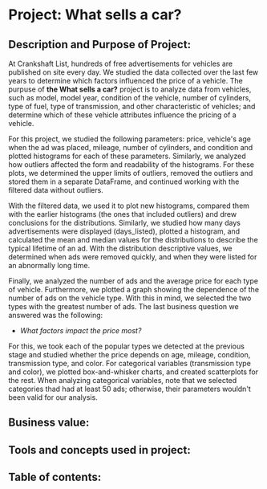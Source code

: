 # Project: **What sells a car?**

## Description and Purpose of Project:

At Crankshaft List, hundreds of free advertisements for vehicles are published on site every day. We studied the data collected over the last few years to determine which factors influenced the price of a vehicle. The purpuse of **the What sells a car?** project is to analyze data from vehicles, such as model, model year, condition of the vehicle, number of cylinders, type of fuel, type of transmission, and other characteristic of vehicles; and determine which of these vehicle attributes influence the pricing of a vehicle.

For this project, we studied the following parameters: price, vehicle's age when the ad was placed, mileage, number of cylinders, and condition and plotted histograms for each of these parameters. Similarly, we analyzed how outliers affected the form and readability of the histograms. For these plots, we determined the upper limits of outliers, removed the outliers and stored them in a separate DataFrame, and continued working with the filtered data without outliers.

With the filtered data, we used it to plot new histograms, compared them with the earlier histograms (the ones that included outliers) and drew conclusions for the distributions. Similarly, we studied how many days advertisements were displayed (days_listed), plotted a histogram, and calculated the mean and median values for the distributions to describe the typical lifetime of an ad. With the distribution descriptive values, we determined when ads were removed quickly, and when they were listed for an abnormally long time.

Finally, we analyzed the number of ads and the average price for each type of vehicle. Furthermore, we plotted a graph showing the dependence of the number of ads on the vehicle type. With this in mind, we selected the two types with the greatest number of ads. The last business question we answered was the following:
- *What factors impact the price most?*

For this, we took each of the popular types we detected at the previous stage and studied whether the price depends on age, mileage, condition, transmission type, and color. For categorical variables (transmission type and color), we plotted box-and-whisker charts, and created scatterplots for the rest. When analyzing categorical variables, note that we selected categories thad had at least 50 ads; otherwise, their parameters wouldn't been valid for our analysis.

## Business value:

## Tools and concepts used in project:

## Table of contents: 

